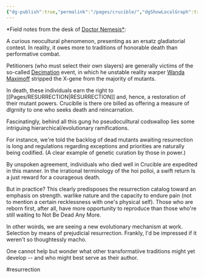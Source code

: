 ```yaml
---
{"dg-publish":true,"permalink":"/pages/crucible/","dgShowLocalGraph":true}
---
```



*Field notes from the desk of [Doctor Nemesis*](https://x-men.fandom.com/wiki/Doctor_Nemesis): 

A curious neocultural phenomenon, presenting as an ersatz 
gladiatorial contest. In reality, it owes more to traditions of honorable death than performative combat. 

Petitioners (who must select their own slayers) are generally victims of the so-called [Decimation](https://x-men.fandom.com/wiki/Decimation) event, in which he unstable reality warper [Wanda Maximoff](https://x-men.fandom.com/wiki/Scarlet_Witch) stripped the X-gene from the majority of mutants. 

In death, these individuals earn the right to [[Pages/RESURRECTION\|RESURRECTION]] and, 
hence, a restoration of their mutant powers. Cruciblle is there ore billed as offering a measure of dlgrnity to one who seeks death and reincarnation.

Fascinatingly, behind all this gung ho pseudoculltural codswallop lies some intriguing hierarchical/evolutionary ramifications. 

For instance, we're told the backlog of dead mutants awaiting resurrection is long and regulations regarding exceptions and priorities are naturally being codified. (A clear example of genetic curation by those in power.) 

By unspoken agreement, individuals who died well in Crucible are expedited in this manner. In the irrational terminology of the
hoi polloi, a swift return Is a just reward for a courageous death.

But in practice? This clearly predisposes the resurrection catalog toward an emphasis on strength. warlike nature and the capacity to endure pain (not to mention a certain recklessness with one's physical self). Those who are reborn first, after all, have more opportunity to reproduce than those who're still waiting to Not Be Dead Any More. 

In other woirds, we are seeing a new evolutionary mechanism at work. Selection by means of prejudicial resurrection. Frankly, I'd be impressed if it weren't so thoughtessly macho.

One cannot help but wonder what other transformatiive traditions might yet develop -- and who might best serve as their author. 

#resurrection 